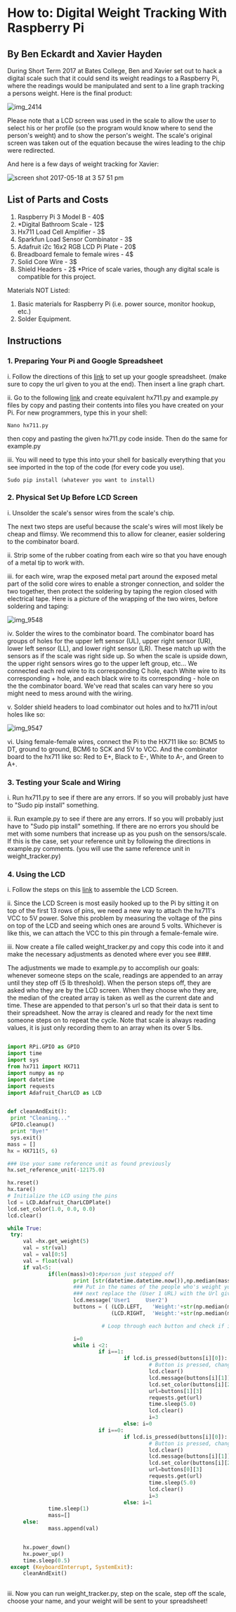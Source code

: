 # How to: Digital Weight Tracking With Raspberry Pi
## By Ben Eckardt and Xavier Hayden

During Short Term 2017 at Bates College, Ben and Xavier set out to hack a digital scale such that it could send its weight readings to a Raspberry Pi, where the readings would be manipulated and sent to a line graph tracking a persons weight. Here is the final product:

![img_2414](https://cloud.githubusercontent.com/assets/28270449/26220800/1b737cfc-3be2-11e7-989b-d7b99a628fe1.JPG)

Please note that a LCD screen was used in the scale to allow the user to select his or her profile (so the program would know where to send the person's weight) and to show the person's weight. The scale's original screen was taken out of the equation because the wires leading to the chip were redirected.

And here is a few days of weight tracking for Xavier:

![screen shot 2017-05-18 at 3 57 51 pm](https://cloud.githubusercontent.com/assets/28270449/26221010/ec77765a-3be2-11e7-8b76-eefd1890bf73.png)

## List of Parts and Costs

1. Raspberry Pi 3 Model B - 40$
2. *Digital Bathroom Scale - 12$
3. Hx711 Load Cell Amplifier - 3$
4. Sparkfun Load Sensor Combinator - 3$
5. Adafruit i2c 16x2 RGB LCD Pi Plate - 20$
6. Breadboard female to female wires - 4$
7. Solid Core Wire - 3$
8. Shield Headers - 2$
*Price of scale varies, though any digital scale is compatible for this project.

Materials NOT Listed:

1. Basic materials for Raspberry Pi (i.e. power source, monitor hookup, etc.)
2. Solder Equipment.




## Instructions

### 1. Preparing Your Pi and Google Spreadsheet

i. Follow the directions of this [link](https://wp.josh.com/2014/06/04/using-google-spreadsheets-for-logging-sensor-data/) to set up your google spreadsheet. (make sure to copy the url given to you at the end). Then insert a line graph chart.

ii. Go to the following [link](https://github.com/tatobari/hx711py) and create equivalent hx711.py and example.py files by copy and pasting their contents into files you have created on your Pi. For new programmers, type this in your shell:
```shell 
Nano hx711.py
```
then copy and pasting the given hx711.py code inside. Then do the same for example.py

iii. You will need to type this into your shell for basically everything that you see imported in the top of the code (for every code you use).
```shell 
Sudo pip install (whatever you want to install)
```




### 2. Physical Set Up Before LCD Screen
  i. Unsolder the scale's sensor wires from the scale's chip.
  
  The next two steps are useful because the scale's wires will most likely be cheap and flimsy. We recommend this to allow for cleaner, easier soldering to the combinator board.
  
  ii. Strip some of the rubber coating from each wire so that you have enough of a metal tip to work with.
  
  iii. for each wire, wrap the exposed metal part around the exposed metal part of the solid core wires to enable a stronger connection, and solder the two together, then protect the soldering by taping the region closed with electrical tape. Here is a picture of the wrapping of the two wires, before soldering and taping:
  
  ![img_9548](https://cloud.githubusercontent.com/assets/28270466/26419699/8e1122c2-408e-11e7-8e82-b0a160fca34a.JPG)
  
  
  iv. Solder the wires to the combinator board. The combinator board has groups of holes for the upper left sensor (UL), upper right sensor (UR), lower left sensor (LL), and lower right sensor (LR). These match up with the sensors as if the scale was right side up. So when the scale is upside down, the upper right sensors wires go to the upper left group, etc... We connected each red wire to its corresponding C hole, each White wire to its corresponding + hole, and each black wire to its corresponding - hole on the the combinator board. We've read that scales can vary here so you might need to mess around with the wiring.

  v. Solder shield headers to load combinator out holes and to hx711 in/out holes like so:
  
![img_9547](https://cloud.githubusercontent.com/assets/28270466/26419693/8519d196-408e-11e7-8dd7-3e943b87cb34.JPG)
  
  vi. Using female-female wires, connect the Pi to the HX711 like so: BCM5 to DT, ground to ground, BCM6 to SCK and 5V to VCC. And the combinator board to the hx711 like so: Red to E+, Black to E-, White to A-, and Green to A+.
  
  ### 3. Testing your Scale and Wiring
   
   i. Run hx711.py to see if there are any errors. If so you will probably just have to "Sudo pip install" something.
   
   ii. Run example.py to see if there are any errors. If so you will probably just have to "Sudo pip install" something. If there are no errors you should be met with some numbers that increase up as you push on the sensors/scale. If this is the case, set your reference unit by following the directions in example.py comments. (you will use the same reference unit in weight_tracker.py)
   
  ### 4. Using the LCD
  
   i. Follow the steps on this [link](https://learn.adafruit.com/adafruit-16x2-character-lcd-plus-keypad-for-raspberry-pi/assembly) to assemble the LCD Screen.
   
   ii. Since the LCD Screen is most easily hooked up to the Pi by sitting it on top of the first 13 rows of pins, we need a new way to attach the hx711's VCC to 5V power. Solve this problem by measuring the voltage of the pins on top of the LCD and seeing which ones are around 5 volts. Whichever is like this, we can attach the VCC to this pin through a female-female wire.
   
   iii. Now create a file called weight_tracker.py and copy this code into it and make the necessary adjustments as denoted where ever you see ###.
   
   The adjustments we made to example.py to accomplish our goals:
          whenever someone steps on the scale, readings are appended to an array until they step off (5 lb threshold). When the person steps off, they are asked who they are by the LCD screen. When they choose who they are, the median of the created array is taken as well as the current date and time. These are appended to that person's url so that their data is sent to their spreadsheet. Now the array is cleared and ready for the next time someone steps on to repeat the cycle. Note that scale is always reading values, it is just only recording them to an array when its over 5 lbs. 
   
   ```python

import RPi.GPIO as GPIO
import time
import sys
from hx711 import HX711
import numpy as np
import datetime
import requests
import Adafruit_CharLCD as LCD


def cleanAndExit():
    print "Cleaning..."
    GPIO.cleanup()
    print "Bye!"
    sys.exit()
mass = []
hx = HX711(5, 6)

### Use your same reference unit as found previously
hx.set_reference_unit(-12175.0)

hx.reset()
hx.tare()
 # Initialize the LCD using the pins
lcd = LCD.Adafruit_CharLCDPlate()
lcd.set_color(1.0, 0.0, 0.0)
lcd.clear()

while True:
    try:
        val =hx.get_weight(5)
        val = str(val)
        val = val[0:5]
        val = float(val)
        if val<5:
                if(len(mass)>0):#person just stepped off
                        print [str(datetime.datetime.now()),np.median(mass)]
                        ### Put in the names of the people who's weight you will track, if there are more than two, you will need to assign them to other buttons. 
                        ### next replace the (User 1 URL) with the Url given of your google spreadsheet, keeping the single quote at the front
                        lcd.message('User1     User2')
                        buttons = ( (LCD.LEFT,   'Weight:'+str(np.median(mass))  , (1,0,0),'(User 1 URL)?weight='+ str(np.median(mass)) +'&date='+str(datetime.datetime.now())),
                                    (LCD.RIGHT,  'Weight:'+str(np.median(mass)) , (1,0,1),'(User 2 URL)?weight='+ str(np.median(mass)) +'&date='+str(datetime.datetime.now())) )

                                 # Loop through each button and check if it is pressed.

                        i=0
                        while i <2:
                                if i==1:
                                        if lcd.is_pressed(buttons[i][0]):
                                                # Button is pressed, change the message and backlight and send data to spreadsheet.
                                                lcd.clear()
                                                lcd.message(buttons[i][1])
                                                lcd.set_color(buttons[i][2][0], buttons[i][2][1], buttons[i][2][2])
                                                url=buttons[1][3]
                                                requests.get(url)
                                                time.sleep(5.0)
                                                lcd.clear()
                                                i=3
                                        else: i=0
                                if i==0:
                                        if lcd.is_pressed(buttons[i][0]):
                                                # Button is pressed, change the message and backlight and send data to spreadsheet.
                                                lcd.clear()
                                                lcd.message(buttons[i][1])
                                                lcd.set_color(buttons[i][2][0], buttons[i][2][1], buttons[i][2][2])
                                                url=buttons[0][3]
                                                requests.get(url)
                                                time.sleep(5.0)
                                                lcd.clear()
                                                i=3
                                        else: i=1
                time.sleep(1)
                mass=[]
        else:
                mass.append(val)


        hx.power_down()
        hx.power_up()
        time.sleep(0.5)
    except (KeyboardInterrupt, SystemExit):
        cleanAndExit()
                             
```
   iii. Now you can run weight_tracker.py, step on the scale, step off the scale, choose your name, and your weight will be sent to your spreadsheet!
  



